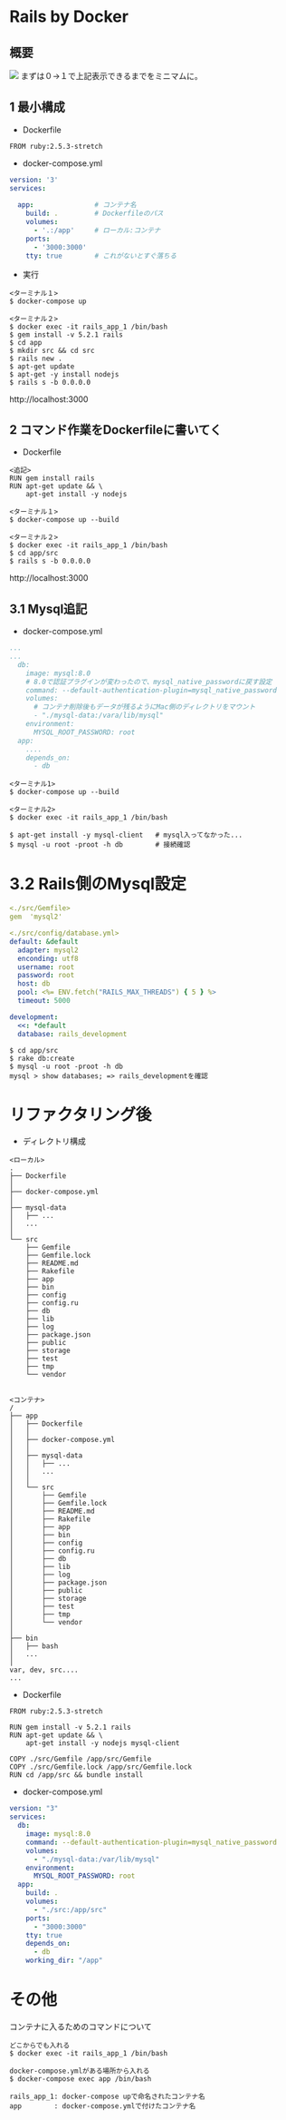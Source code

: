 # Rails by Docker

## 概要
![](markdown/images/2020-06-11-23-27-56.png)
まずは０→１で上記表示できるまでをミニマムに。



## 1 最小構成

- Dockerfile
```YAML:Dockerfile
FROM ruby:2.5.3-stretch
```

- docker-compose.yml
```YAML:docker-compose.yml
version: '3'
services:
  
  app:               # コンテナ名
    build: .         # Dockerfileのパス
    volumes:
      - '.:/app'     # ローカル:コンテナ
    ports:
      - '3000:3000' 
    tty: true        # これがないとすぐ落ちる
```

- 実行
```
<ターミナル１>
$ docker-compose up

<ターミナル２>
$ docker exec -it rails_app_1 /bin/bash
$ gem install -v 5.2.1 rails
$ cd app
$ mkdir src && cd src
$ rails new .
$ apt-get update
$ apt-get -y install nodejs
$ rails s -b 0.0.0.0
```
http://localhost:3000



## 2 コマンド作業をDockerfileに書いてく
- Dockerfile
```YAML:Dockerfile
<追記>
RUN gem install rails
RUN apt-get update && \
    apt-get install -y nodejs
```

```
<ターミナル１>
$ docker-compose up --build

<ターミナル２>
$ docker exec -it rails_app_1 /bin/bash
$ cd app/src
$ rails s -b 0.0.0.0
```
http://localhost:3000


## 3.1 Mysql追記
- docker-compose.yml
```YAML:dockr-compose.yml
...
...
  db:
    image: mysql:8.0
    # 8.0で認証プラグインが変わったので、mysql_native_passwordに戻す設定
    command: --default-authentication-plugin=mysql_native_password
    volumes:
      # コンテナ削除後もデータが残るようにMac側のディレクトリをマウント
      - "./mysql-data:/vara/lib/mysql"
    environment:
      MYSQL_ROOT_PASSWORD: root
  app:
    ....
    depends_on:
      - db
```

```
<ターミナル1>
$ docker-compose up --build

<ターミナル2>
$ docker exec -it rails_app_1 /bin/bash

$ apt-get install -y mysql-client   # mysql入ってなかった...
$ mysql -u root -proot -h db        # 接続確認
```

# 3.2 Rails側のMysql設定

```YAML
<./src/Gemfile>
gem  'mysql2'

<./src/config/database.yml>
default: &default
  adapter: mysql2
  enconding: utf8
  username: root
  password: root
  host: db
  pool: <%= ENV.fetch("RAILS_MAX_THREADS") { 5 } %>
  timeout: 5000

development:
  <<: *default
  database: rails_development
```
```
$ cd app/src
$ rake db:create
$ mysql -u root -proot -h db
mysql > show databases; => rails_developmentを確認
```

# リファクタリング後
- ディレクトリ構成
```
<ローカル>
.
├── Dockerfile
│
├── docker-compose.yml
│
├── mysql-data
│   ├── ...
│   ...
│
└── src
    ├── Gemfile
    ├── Gemfile.lock
    ├── README.md
    ├── Rakefile
    ├── app
    ├── bin
    ├── config
    ├── config.ru
    ├── db
    ├── lib
    ├── log
    ├── package.json
    ├── public
    ├── storage
    ├── test
    ├── tmp
    └── vendor


<コンテナ>
/
├── app
│   ├── Dockerfile
│   │
│   ├── docker-compose.yml
│   │
│   ├── mysql-data
│   │   ├── ...
│   │   ...
│   │
│   └── src
│       ├── Gemfile
│       ├── Gemfile.lock
│       ├── README.md
│       ├── Rakefile
│       ├── app
│       ├── bin
│       ├── config
│       ├── config.ru
│       ├── db
│       ├── lib
│       ├── log
│       ├── package.json
│       ├── public
│       ├── storage
│       ├── test
│       ├── tmp
│       └── vendor
│
├── bin
│   ├── bash
│   ...
│
var, dev, src....
...
```
- Dockerfile
```YAML:Dockerfile
FROM ruby:2.5.3-stretch

RUN gem install -v 5.2.1 rails
RUN apt-get update && \
    apt-get install -y nodejs mysql-client

COPY ./src/Gemfile /app/src/Gemfile
COPY ./src/Gemfile.lock /app/src/Gemfile.lock
RUN cd /app/src && bundle install
```

- docker-compose.yml
```YAML:docker-compose.yml
version: "3"
services:
  db:
    image: mysql:8.0
    command: --default-authentication-plugin=mysql_native_password
    volumes:
      - "./mysql-data:/var/lib/mysql"
    environment:
      MYSQL_ROOT_PASSWORD: root
  app:
    build: .
    volumes:
      - "./src:/app/src"
    ports:
      - "3000:3000"
    tty: true
    depends_on:
      - db
    working_dir: "/app"
```

# その他
コンテナに入るためのコマンドについて
```
どこからでも入れる
$ docker exec -it rails_app_1 /bin/bash

docker-compose.ymlがある場所から入れる
$ docker-compose exec app /bin/bash

rails_app_1: docker-compose upで命名されたコンテナ名
app        : docker-compose.ymlで付けたコンテナ名
```